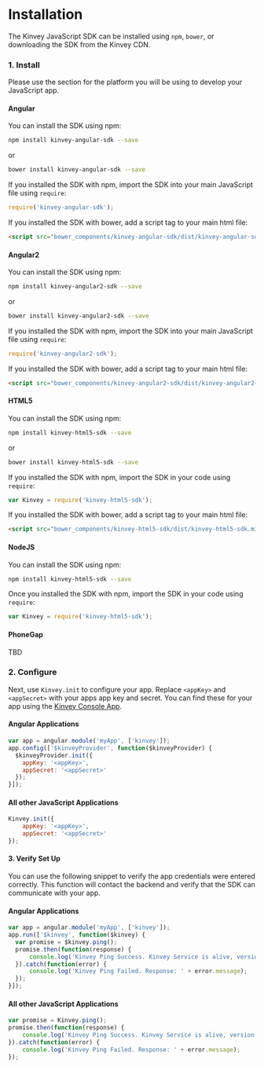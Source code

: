 # Installation
The Kinvey JavaScript SDK can be installed using `npm`, `bower`, or downloading the SDK from the Kinvey CDN.

### 1. Install
Please use the section for the platform you will be using to develop your JavaScript app.

#### Angular
You can install the SDK using npm:

```bash
npm install kinvey-angular-sdk --save
```

or

```bash
bower install kinvey-angular-sdk --save
```

If you installed the SDK with npm, import the SDK into your main JavaScript file using `require`:

```javascript
require('kinvey-angular-sdk');
```

If you installed the SDK with bower, add a script tag to your main html file:

```html
<script src="bower_components/kinvey-angular-sdk/dist/kinvey-angular-sdk.min.js"></script>
```

#### Angular2
You can install the SDK using npm:

```bash
npm install kinvey-angular2-sdk --save
```

or

```bash
bower install kinvey-angular2-sdk --save
```

If you installed the SDK with npm, import the SDK into your main JavaScript file using `require`:

```javascript
require('kinvey-angular2-sdk');
```

If you installed the SDK with bower, add a script tag to your main html file:

```html
<script src="bower_components/kinvey-angular2-sdk/dist/kinvey-angular2-sdk.min.js"></script>
```

#### HTML5
You can install the SDK using npm:

```bash
npm install kinvey-html5-sdk --save
```

or

```bash
bower install kinvey-html5-sdk --save
```

If you installed the SDK with npm, import the SDK in your code using `require`:

```javascript
var Kinvey = require('kinvey-html5-sdk');
```

If you installed the SDK with bower, add a script tag to your main html file:

```html
<script src="bower_components/kinvey-html5-sdk/dist/kinvey-html5-sdk.min.js"></script>
```

#### NodeJS
You can install the SDK using npm:

```bash
npm install kinvey-html5-sdk --save
```

Once you installed the SDK with npm, import the SDK in your code using `require`:

```javascript
var Kinvey = require('kinvey-html5-sdk');
```

#### PhoneGap
TBD

### 2. Configure
Next, use `Kinvey.init` to configure your app. Replace `<appKey>` and `<appSecret>` with your apps app key and secret. You can find these for your app using the [Kinvey Console App](https://console.kinvey.com).

#### Angular Applications
```javascript
var app = angular.module('myApp', ['kinvey']);
app.config(['$kinveyProvider', function($kinveyProvider) {
  $kinveyProvider.init({
    appKey: '<appKey>',
    appSecret: '<appSecret>'
  });
}]);
```

#### All other JavaScript Applications
```javascript
Kinvey.init({
    appKey: '<appKey>',
    appSecret: '<appSecret>'
});
```

#### 3. Verify Set Up
You can use the following snippet to verify the app credentials were entered correctly. This function will contact the backend and verify that the SDK can communicate with your app.

#### Angular Applications
```javascript
var app = angular.module('myApp', ['kinvey']);
app.run(['$kinvey', function($kinvey) {
  var promise = $kinvey.ping();
  promise.then(function(response) {
      console.log('Kinvey Ping Success. Kinvey Service is alive, version: ' + response.version + ', response: ' + response.kinvey);
  }).catch(function(error) {
      console.log('Kinvey Ping Failed. Response: ' + error.message);
  });
}]);
```

#### All other JavaScript Applications
```javascript
var promise = Kinvey.ping();
promise.then(function(response) {
    console.log('Kinvey Ping Success. Kinvey Service is alive, version: ' + response.version + ', response: ' + response.kinvey);
}).catch(function(error) {
    console.log('Kinvey Ping Failed. Response: ' + error.message);
});
```
